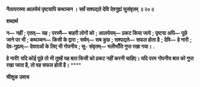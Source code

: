 **नैतत्परस्मा आलयेयं पृष्टयापि कथञ्चन ।** **सर्वं सश्पद्यते देवि देवगुह्यं सुसंवृतम् ॥ २०॥** 

**शब्दार्थ** 

**न—** **नहीं** **; एतत्—** **यह** **; परस्मै—** **बाहरी लोगों को** **; आलयेयम्—** **प्रकट किया जाये** **; पृष्टया अपि—** **पूछे जाने पर भी** **; कथञ्चन—** **किसी के द्वारा** **; सर्वम्—** **सब कुछ** **; सश्पद्यते—** **सफल होता है** **; देवि—** **हे नारी** **; देव-गुह्यम्—** **देवताओं के लिए भी गोपनीय** **; सु-** **संवृतम्—** **भलीभाँति गुप्त रखा गया।** **.** 

**हे नारी! यदि कोई पूछे तो भी तुश्हें यह बात किसी को प्रकट नहीं करनी चाहिए। यदि परम** **गोपनीय बात को गुप्त रखा जाता है, तो वह सफल होती है।** **** 

**श्रीशुक उवाच** 